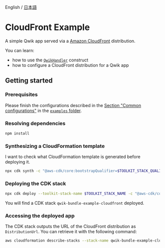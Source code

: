 English / [日本語](./README_ja.md)

# CloudFront Example

A simple Qwik app served via a [Amazon CloudFront](https://aws.amazon.com/cloudfront/) distribution.

You can learn:
- how to use the [`QwikHandler`](../../api-docs/markdown/cdk-qwik-bundle.qwikhandler.md) construct
- how to configure a CloudFront distribution for a Qwik app

## Getting started

### Prerequisites

Please finish the configurations described in the [Section "Common configurations"](../README.md#common-configurations) in the [`examples` folder](../README.md).

### Resolving dependencies

```sh
npm install
```

### Synthesizing a CloudFormation template

I want to check what CloudFormation template is generated before deploying it.

```sh
npx cdk synth -c "@aws-cdk/core:bootstrapQualifier=$TOOLKIT_STACK_QUALIFIER"
```

### Deploying the CDK stack

```sh
npx cdk deploy --toolkit-stack-name $TOOLKIT_STACK_NAME -c "@aws-cdk/core:bootstrapQualifier=$TOOLKIT_STACK_QUALIFIER"
```

You will find a CDK stack `qwik-bundle-example-cloudfront` deployed.

### Accessing the deployed app

The CDK stack outputs the URL of the CloudFront distribution as `DistributionUrl`.
You can retrieve it with the following command:

```sh
aws cloudformation describe-stacks --stack-name qwik-bundle-example-cloudfront --query "Stacks[0].Outputs[?OutputKey=='DistributionUrl'].OutputValue" --output text
```